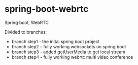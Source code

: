 # spring-boot-webrtc
Spring boot, WebRTC

Divided to branches:
- branch step1 - the inital spring boot project
- branch step2 - fully working websockets on spring boot
- branch step3 - added getUserMedia to get local stream
- branch step4 - fully working webrtc multi video conference
